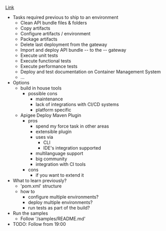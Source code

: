 [Link](https://www.youtube.com/watch?v=u7zsQR4e0mE)

- Tasks required previous to ship to an environment
  - Clean API bundle files & folders
  - Copy artifacts
  - Configure artifacts / environment
  - Package artifacts
  - Delete last deployment from the gateway
  - Import and deploy API bundle -- to the -- gateway
  - Execute unit tests
  - Execute functional tests
  - Execute performance tests
  - Deploy and test documentation on Container Management System
  - ...
- Options
  - build in house tools
    - possible cons
      - maintenance
      - lack of integrations with CI/CD systems
      - platform specific
  - Apigee Deploy Maven Plugin
    - pros
      - spend my force task in other areas
      - extensible plugin
      - uses via
        - CLI
        - IDE's integration supported
      - multilanguage support
      - big community 
      - integration with CI tools
    - cons
      - if you want to extend it
- What to learn previously?
  - 'pom.xml' structure
  - how to 
    - configure multiple environments?
    - deploy multiple environments?
    - run tests as part of the build?
- Run the samples
  - Follow '/samples/README.md'
- TODO: Follow from 19:00